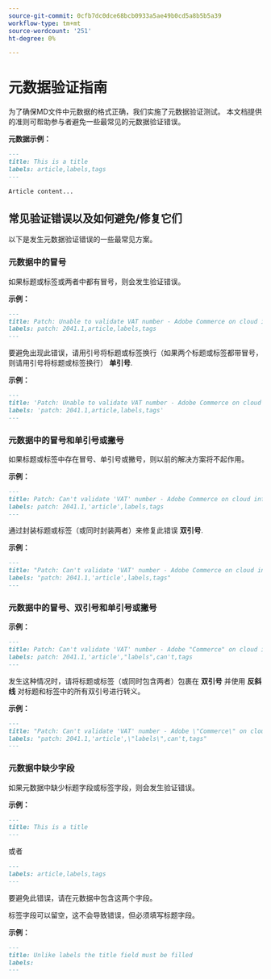 ```yaml
---
source-git-commit: 0cfb7dc0dce68bcb0933a5ae49b0cd5a8b5b5a39
workflow-type: tm+mt
source-wordcount: '251'
ht-degree: 0%

---
```

# 元数据验证指南

为了确保MD文件中元数据的格式正确，我们实施了元数据验证测试。 本文档提供的准则可帮助参与者避免一些最常见的元数据验证错误。

**元数据示例：**

```markdown
---
title: This is a title
labels: article,labels,tags
---

Article content...
```

## 常见验证错误以及如何避免/修复它们

以下是发生元数据验证错误的一些最常见方案。

### 元数据中的冒号

如果标题或标签或两者中都有冒号，则会发生验证错误。

**示例：**

```markdown
---
title: Patch: Unable to validate VAT number - Adobe Commerce on cloud infrastructure
labels: patch: 2041.1,article,labels,tags
---
```

要避免出现此错误，请用引号将标题或标签换行（如果两个标题或标签都带冒号，则请用引号将标题或标签换行） **单引号**.

**示例：**

```markdown
---
title: 'Patch: Unable to validate VAT number - Adobe Commerce on cloud infrastructure'
labels: 'patch: 2041.1,article,labels,tags'
---
```

### 元数据中的冒号和单引号或撇号

如果标题或标签中存在冒号、单引号或撇号，则以前的解决方案将不起作用。

**示例：**

```markdown
---
title: Patch: Can't validate 'VAT' number - Adobe Commerce on cloud infrastructure
labels: patch: 2041.1,'article',labels,tags
---
```

通过封装标题或标签（或同时封装两者）来修复此错误 **双引号**.

**示例：**

```markdown
---
title: "Patch: Can't validate 'VAT' number - Adobe Commerce on cloud infrastructure"
labels: "patch: 2041.1,'article',labels,tags"
---
```

### 元数据中的冒号、双引号和单引号或撇号

**示例：**

```markdown
---
title: Patch: Can't validate 'VAT' number - Adobe "Commerce" on cloud infrastructure
labels: patch: 2041.1,'article',"labels",can't,tags
---
```

发生这种情况时，请将标题或标签（或同时包含两者）包裹在 **双引号** 并使用 **反斜线** 对标题和标签中的所有双引号进行转义。

**示例：**

```markdown
---
title: "Patch: Can't validate 'VAT' number - Adobe \"Commerce\" on cloud infrastructure"
labels: "patch: 2041.1,'article',\"labels\",can't,tags"
---
```

### 元数据中缺少字段

如果元数据中缺少标题字段或标签字段，则会发生验证错误。

**示例：**

```markdown
---
title: This is a title
---
```

或者

```markdown
---
labels: article,labels,tags
---
```

要避免此错误，请在元数据中包含这两个字段。

标签字段可以留空，这不会导致错误，但必须填写标题字段。

**示例：**

```markdown
---
title: Unlike labels the title field must be filled
labels:
---
```
